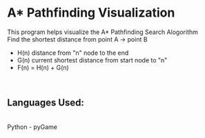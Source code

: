 <h1> A* Pathfinding Visualization </h1>
This program helps visualize the A* Pathfinding Search Alogorithm 
<br>
Find the shortest distance from point A -> point B <br>
<ul>
  <li> H(n) distance from "n" node to the end </li>
  <li> G(n) current shortest distance from start node to "n" </li>
  <li> F(n) = H(n) + G(n) </li>
</ul>
<br>
<h2> Languages Used: </h2>
<br>
Python - pyGame

